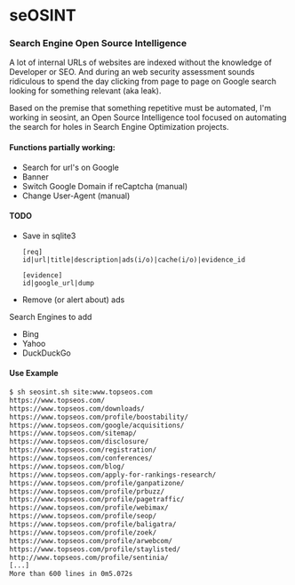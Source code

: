 # seOSINT
### Search Engine Open Source Intelligence
A lot of internal URLs of websites are indexed without the knowledge of Developer or SEO. And during an web security assessment sounds ridiculous to spend the day clicking from page to page on Google search looking for something relevant (aka leak).

Based on the premise that something repetitive must be automated, I'm working in seosint, an Open Source Intelligence tool focused on automating the search for holes in Search Engine Optimization projects.


#### Functions partially working:
* Search for url's on Google
* Banner
* Switch Google Domain if reCaptcha (manual)
* Change User-Agent (manual)

#### TODO
* Save in sqlite3
  ```
  [req]
  id|url|title|description|ads(i/o)|cache(i/o)|evidence_id

  [evidence]
  id|google_url|dump
  ```
* Remove (or alert about) ads

Search Engines to add
* Bing
* Yahoo
* DuckDuckGo


#### Use Example
```bash
$ sh seosint.sh site:www.topseos.com
https://www.topseos.com/
https://www.topseos.com/downloads/
https://www.topseos.com/profile/boostability/
https://www.topseos.com/google/acquisitions/
https://www.topseos.com/sitemap/
https://www.topseos.com/disclosure/
https://www.topseos.com/registration/
https://www.topseos.com/conferences/
https://www.topseos.com/blog/
https://www.topseos.com/apply-for-rankings-research/
https://www.topseos.com/profile/ganpatizone/
https://www.topseos.com/profile/prbuzz/
https://www.topseos.com/profile/pagetraffic/
https://www.topseos.com/profile/webimax/
https://www.topseos.com/profile/seop/
https://www.topseos.com/profile/baligatra/
https://www.topseos.com/profile/zoek/
https://www.topseos.com/profile/arwebcom/
https://www.topseos.com/profile/staylisted/
http://www.topseos.com/profile/sentinia/
[...]
More than 600 lines in 0m5.072s

```
